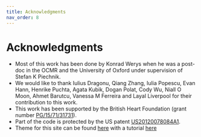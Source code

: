 ```yaml
---
title: Acknowledgments
nav_order: 8
---
```


# Acknowledgments

* Most of this work has been done by Konrad Werys when he was a post-doc in the OCMR and the University of Oxford under supervision of Stefan K Piechnik.
* We would like to thank Iulius Dragonu, Qiang Zhang, Iulia Popescu, Evan Hann, Henrike Puchta, Agata Kubik, Dogan Polat, Cody Wu, Niall O Moon, Ahmet Barutcu, Vanessa M Ferreira and Layal Liverpool for their contribution to this work.
* This work has been supported by the British Heart Foundation (grant number [PG/15/71/31731](https://www.bhf.org.uk/research-projects/analysis-of-diffuse-fibrosis-with-t1-mapping-in-the-cmr-in-hypertrophic-cardiomyopathy-hcmr-study)).
* Part of the code is protected by the US patent [US20120078084A1](https://patents.google.com/patent/US20120078084A1/en).
* Theme for this site can be found [here](https://github.com/pmarsceill/just-the-docs) with a tutorial [here](https://pmarsceill.github.io/just-the-docs/#quick-start-use-as-a-github-pages-remote-theme)
